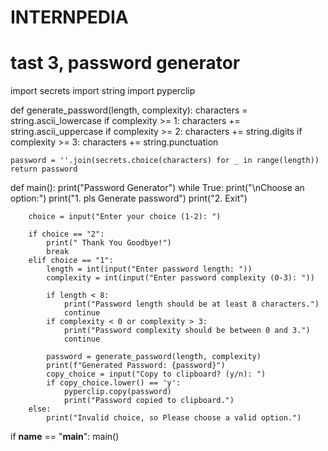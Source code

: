 # INTERNPEDIA
# tast 3, password generator
import secrets
import string
import pyperclip

def generate_password(length, complexity):
    characters = string.ascii_lowercase
    if complexity >= 1:
        characters += string.ascii_uppercase
    if complexity >= 2:
        characters += string.digits
    if complexity >= 3:
        characters += string.punctuation

    password = ''.join(secrets.choice(characters) for _ in range(length))
    return password

def main():
    print("Password Generator")
    while True:
        print("\nChoose an option:")
        print("1. pls Generate password")
        print("2. Exit")

        choice = input("Enter your choice (1-2): ")

        if choice == "2":
            print(" Thank You Goodbye!")
            break
        elif choice == "1":
            length = int(input("Enter password length: "))
            complexity = int(input("Enter password complexity (0-3): "))

            if length < 8:
                print("Password length should be at least 8 characters.")
                continue
            if complexity < 0 or complexity > 3:
                print("Password complexity should be between 0 and 3.")
                continue

            password = generate_password(length, complexity)
            print(f"Generated Password: {password}")
            copy_choice = input("Copy to clipboard? (y/n): ")
            if copy_choice.lower() == 'y':
                pyperclip.copy(password)
                print("Password copied to clipboard.")
        else:
            print("Invalid choice, so Please choose a valid option.")
if __name__ == "__main__":
    main()
